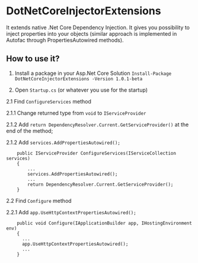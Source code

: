 # DotNetCoreInjectorExtensions

It extends native .Net Core Dependency Injection. It gives you possibility to inject properties into your objects (similar approach is implemented in Autofac through PropertiesAutowired methods).

## How to use it?

1. Install a package in your Asp.Net Core Solution
`Install-Package DotNetCoreInjectorExtensions -Version 1.0.1-beta`

2. Open `Startup.cs` (or whatever you use for the startup)

2.1 Find `ConfigureServices` method

2.1.1 Change returned type from `void` to `IServiceProvider`

2.1.2 Add `return DependencyResolver.Current.GetServiceProvider()` at the end of the method;

2.1.2 Add `services.AddPropertiesAutowired();`

		public IServiceProvider ConfigureServices(IServiceCollection services)
		{
			...
			services.AddPropertiesAutowired();
			...
			return DependencyResolver.Current.GetServiceProvider();
		}

2.2  Find `Configure` method

2.2.1 Add `app.UseHttpContextPropertiesAutowired();`


		public void Configure(IApplicationBuilder app, IHostingEnvironment env)
		{
		  ...
		  app.UseHttpContextPropertiesAutowired();
		  ...
		}
